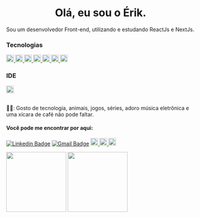 <h1 align="center">Olá, eu sou o Érik.</h1>

<div>
  <p>Sou um desenvolvedor Front-end, utilizando e estudando ReactJs e NextJs.</p>
</div>

<div>
  <h3>Tecnologias</h3>
  <a href="https://www.javascript.com">
      <img height="20px" src="https://img.shields.io/badge/JavaScript-F7DF1E?style=for-the-badge&logo=javascript&logoColor=black">
  </a>
    <a href="https://www.typescriptlang.org">
      <img height="20px" src="https://img.shields.io/badge/Typescript-0077B5?style=for-the-badge&logo=typescript&logoColor=white">
  </a>
  <a href="https://developer.mozilla.org/en-US/docs/Web/CSS">
      <img height="20px" src="https://img.shields.io/badge/CSS3-1572B6?style=for-the-badge&logo=css3&logoColor=white">
  </a>
   <a href="https://sass-lang.com/">
      <img height="20px" src="https://img.shields.io/badge/SASS-hotpink.svg?style=for-the-badge&logo=SASS&logoColor=white">
  </a>
  <a href="https://developer.mozilla.org/en-US/docs/Glossary/HTML5">
      <img height="20px" src="https://img.shields.io/badge/HTML5-E34F26?style=flat-square&logo=HTML5&logoColor=white">
  </a>
  <a href="https://reactjs.org">
      <img height="20px" src="https://img.shields.io/badge/React-1DA1F2?style=for-the-badge&logo=React&logoColor=white">
  </a>
  
  <a href="https://nextjs.org/">
      <img height="20px" src="https://img.shields.io/badge/Next-black?style=for-the-badge&logo=next.js&logoColor=white">
  </a>
  
 </div>
 
 <div>
  <h3>IDE</h3>
  <a href="https://code.visualstudio.com/">
    <img height="20px" src="https://img.shields.io/badge/Visual%20Studio%20Code-0078d7.svg?style=for-the-badge&logo=visual-studio-code&logoColor=white">
  </a>
 </div>

 <br />
 
 <div>
  <p>🙋‍♂️: Gosto de tecnologia, animais, jogos, séries, adoro música eletrônica e uma xícara de café não pode faltar.
  </p>
 </div>

<div>
  <h4>Você pode me encontrar por aqui:</h4>

[![Linkedin Badge](https://img.shields.io/badge/-Linkedin-blue?style=flat-square&logo=Linkedin&logoColor=white&link=https://www.linkedin.com/in/erik-albuquerque/)](https://www.linkedin.com/in/erik-albuquerque/)
[![Gmail Badge](https://img.shields.io/badge/-Gmail-c14438?style=flat-square&logo=Gmail&logoColor=white&link=mailto:erik.albuquerque.oficial@gmail.com)](mailto:erik.albuquerque.oficial@gmail.com)
<a href="https://open.spotify.com/user/222ttbya6gpbwtzkz4y5yqn5i?si=becb539ec03d48e3&nd=1">
<img height="20px" src="https://img.shields.io/badge/Spotify-1ED760?&style=for-the-badge&logo=spotify&logoColor=white">
</a>
<a href="https://www.instagram.com/albuquerik">
<img height="20px" src="https://img.shields.io/badge/Instagram-E4405F?&style=for-the-badge&logo=Instagram&logoColor=white">
</a>
<a href="https://app.rocketseat.com.br/me/erik-albuquerque">
<img height="20px" src="https://img.shields.io/badge/Rocketseat-8257E6?&style=for-the-badge&logo=apacherocketmq&logoColor=white">
</a>

</div>

<div>
  <img height="160em"   align="center" src="https://github-readme-stats.vercel.app/api?username=erik-albuquerque&show_icons=true&theme=dark&include_all_commits=true&count_private=true">
  <img height="160em" align="center" src="https://github-readme-stats.vercel.app/api/top-langs/?username=erik-albuquerque&&layout=compact&hide=shell&theme=dark">
</div>

